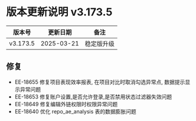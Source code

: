 # 版本更新说明 v3.173.5

| 版本号<br/>   | 更新日期<br/>   | 备注<br/>       |
| ------------- | --------------- | --------------- |
| v3.173.5<br/> | 2025-03-21<br/> | 稳定版升级<br/> |

## 修复

- EE-18655  修复项目表现效率报表, 在项目对比时取消勾选异常点, 数据提示显示异常问题
- EE-18653 修复账户设置,是否允许登录,是否禁用状态过滤器失效问题
- EE-18649 修复编辑外链权限时权限异常问题
- EE-18640  优化 repo_ae_analysis 表的数据膨胀问题

